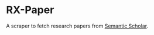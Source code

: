 # RX-Paper
A scraper to fetch research papers from [Semantic Scholar]("https://semanticscholar.org").
